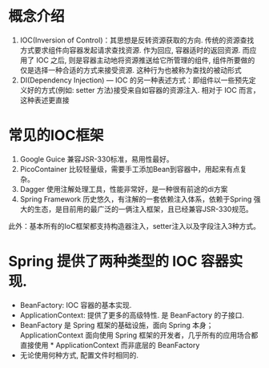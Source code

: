 # 概念介绍
1. IOC(Inversion of Control)：其思想是反转资源获取的方向. 传统的资源查找方式要求组件向容器发起请求查找资源. 作为回应, 容器适时的返回资源. 而应用了 IOC 之后, 则是容器主动地将资源推送给它所管理的组件, 组件所要做的仅是选择一种合适的方式来接受资源. 这种行为也被称为查找的被动形式
2. DI(Dependency Injection) — IOC 的另一种表述方式：即组件以一些预先定义好的方式(例如: setter 方法)接受来自如容器的资源注入. 相对于 IOC 而言，这种表述更直接


# 常见的IOC框架
1. Google Guice
兼容JSR-330标准，易用性最好。
2. PicoContainer
比较轻量级，需要手工添加Bean到容器中，用起来有点复杂。
3. Dagger
使用注解处理工具，性能非常好，是一种很有前途的di方案
4. Spring Framework
历史悠久，有注解的一套依赖注入体系，依赖于Spring 强大的生态，是目前用的最广泛的一俩注入框架，且已经兼容JSR-330规范。

此外：基本所有的IoC框架都支持构造器注入，setter注入以及字段注入3种方式。




# Spring 提供了两种类型的 IOC 容器实现. 
* BeanFactory: IOC 容器的基本实现.
* ApplicationContext: 提供了更多的高级特性. 是 BeanFactory 的子接口.
* BeanFactory 是 Spring 框架的基础设施，面向 Spring 本身；  ApplicationContext 面向使用 Spring 框架的开发者，几乎所有的应用场合都直接使用 * ApplicationContext 而非底层的 BeanFactory
* 无论使用何种方式, 配置文件时相同的.


